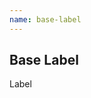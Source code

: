 ```yaml
---
name: base-label
---
```


## Base Label

<base-knobs hideEvents tab="src" src="./components.json" name="base-label">
<base-label>Label</base-label>
</base-knobs>
